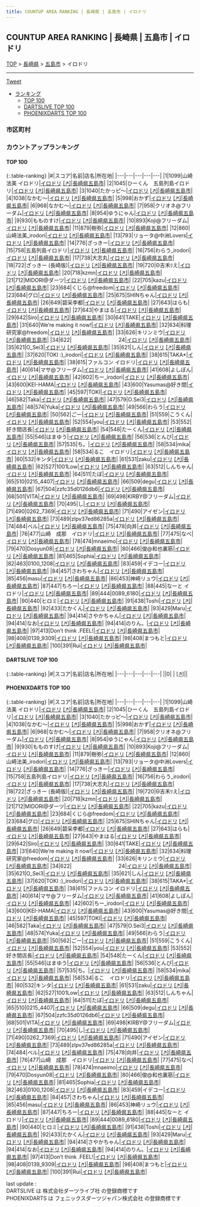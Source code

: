 ```yaml
---
title: COUNTUP AREA RANKING | 長崎県 | 五島市 | イロドリ
---
```

## COUNTUP AREA RANKING | 長崎県 | 五島市 | イロドリ

[TOP](/darts/rank/) > [長崎県](/darts/rank/長崎県/) > [五島市](/darts/rank/長崎県/五島市/) > イロドリ

___

<a href="https://twitter.com/share?ref_src=twsrc%5Etfw" data-text="COUNTUP AREA RANKING | 長崎県五島市イロドリ" class="twitter-share-button" data-hashtags="DARTSLIVE,PHOENIXDARTS,darts,ダーツ" data-show-count="false">Tweet</a>

* [ランキング](#カウントアップランキング)
    * [TOP 100](#top-100)
    * [DARTSLIVE TOP 100](#dartslive-top-100)
    * [PHOENIXDARTS TOP 100](#phoenixdarts-top-100)

### 市区町村

<ul>

</ul>

### カウントアップランキング

#### TOP 100



{:.table-ranking}
|#|スコア|名前|店名|所在地|
|---|---|---|---|---|
|1|1099|<span class="rank-name-pd">山崎法美 イロドリ</span>|<a href="/darts/rank/shops/88919.html">イロドリ</a> <a href="https://vs.phoenixdarts.com/jp/shop/shopDetailInfo/s_88919?s_seq=88919">[↗]</a>|<a href="/darts/rank/長崎県/五島市">長崎県五島市</a>|
|2|1045|<span class="rank-name-pd">ひーくん　五島列島イロドリ</span>|<a href="/darts/rank/shops/88919.html">イロドリ</a> <a href="https://vs.phoenixdarts.com/jp/shop/shopDetailInfo/s_88919?s_seq=88919">[↗]</a>|<a href="/darts/rank/長崎県/五島市">長崎県五島市</a>|
|3|1040|<span class="rank-name-pd">たかっピ～</span>|<a href="/darts/rank/shops/88919.html">イロドリ</a> <a href="https://vs.phoenixdarts.com/jp/shop/shopDetailInfo/s_88919?s_seq=88919">[↗]</a>|<a href="/darts/rank/長崎県/五島市">長崎県五島市</a>|
|4|1038|<span class="rank-name-pd">なかむ～</span>|<a href="/darts/rank/shops/88919.html">イロドリ</a> <a href="https://vs.phoenixdarts.com/jp/shop/shopDetailInfo/s_88919?s_seq=88919">[↗]</a>|<a href="/darts/rank/長崎県/五島市">長崎県五島市</a>|
|5|998|<span class="rank-name-pd">おかず</span>|<a href="/darts/rank/shops/88919.html">イロドリ</a> <a href="https://vs.phoenixdarts.com/jp/shop/shopDetailInfo/s_88919?s_seq=88919">[↗]</a>|<a href="/darts/rank/長崎県/五島市">長崎県五島市</a>|
|6|968|<span class="rank-name-pd">なかむ〜</span>|<a href="/darts/rank/shops/88919.html">イロドリ</a> <a href="https://vs.phoenixdarts.com/jp/shop/shopDetailInfo/s_88919?s_seq=88919">[↗]</a>|<a href="/darts/rank/長崎県/五島市">長崎県五島市</a>|
|7|958|<span class="rank-name-pd">クリオネ@フリーダム</span>|<a href="/darts/rank/shops/88919.html">イロドリ</a> <a href="https://vs.phoenixdarts.com/jp/shop/shopDetailInfo/s_88919?s_seq=88919">[↗]</a>|<a href="/darts/rank/長崎県/五島市">長崎県五島市</a>|
|8|954|<span class="rank-name-pd">ゆうにゃん</span>|<a href="/darts/rank/shops/88919.html">イロドリ</a> <a href="https://vs.phoenixdarts.com/jp/shop/shopDetailInfo/s_88919?s_seq=88919">[↗]</a>|<a href="/darts/rank/長崎県/五島市">長崎県五島市</a>|
|9|930|<span class="rank-name-pd">もものすけ</span>|<a href="/darts/rank/shops/88919.html">イロドリ</a> <a href="https://vs.phoenixdarts.com/jp/shop/shopDetailInfo/s_88919?s_seq=88919">[↗]</a>|<a href="/darts/rank/長崎県/五島市">長崎県五島市</a>|
|10|893|<span class="rank-name-pd">Koji@フリーダム</span>|<a href="/darts/rank/shops/88919.html">イロドリ</a> <a href="https://vs.phoenixdarts.com/jp/shop/shopDetailInfo/s_88919?s_seq=88919">[↗]</a>|<a href="/darts/rank/長崎県/五島市">長崎県五島市</a>|
|11|879|<span class="rank-name-pd">樹弥</span>|<a href="/darts/rank/shops/88919.html">イロドリ</a> <a href="https://vs.phoenixdarts.com/jp/shop/shopDetailInfo/s_88919?s_seq=88919">[↗]</a>|<a href="/darts/rank/長崎県/五島市">長崎県五島市</a>|
|12|860|<span class="rank-name-pd">山崎法美_irodori</span>|<a href="/darts/rank/shops/88919.html">イロドリ</a> <a href="https://vs.phoenixdarts.com/jp/shop/shopDetailInfo/s_88919?s_seq=88919">[↗]</a>|<a href="/darts/rank/長崎県/五島市">長崎県五島市</a>|
|13|793|<span class="rank-name-pd">リョータ@中洲Lovers</span>|<a href="/darts/rank/shops/88919.html">イロドリ</a> <a href="https://vs.phoenixdarts.com/jp/shop/shopDetailInfo/s_88919?s_seq=88919">[↗]</a>|<a href="/darts/rank/長崎県/五島市">長崎県五島市</a>|
|14|776|<span class="rank-name-pd">ざっきー</span>|<a href="/darts/rank/shops/88919.html">イロドリ</a> <a href="https://vs.phoenixdarts.com/jp/shop/shopDetailInfo/s_88919?s_seq=88919">[↗]</a>|<a href="/darts/rank/長崎県/五島市">長崎県五島市</a>|
|15|758|<span class="rank-name-pd">五島列島イロドリ</span>|<a href="/darts/rank/shops/88919.html">イロドリ</a> <a href="https://vs.phoenixdarts.com/jp/shop/shopDetailInfo/s_88919?s_seq=88919">[↗]</a>|<a href="/darts/rank/長崎県/五島市">長崎県五島市</a>|
|16|756|<span class="rank-name-pd">わらう_irodori</span>|<a href="/darts/rank/shops/88919.html">イロドリ</a> <a href="https://vs.phoenixdarts.com/jp/shop/shopDetailInfo/s_88919?s_seq=88919">[↗]</a>|<a href="/darts/rank/長崎県/五島市">長崎県五島市</a>|
|17|738|<span class="rank-name-pd">大志丸</span>|<a href="/darts/rank/shops/88919.html">イロドリ</a> <a href="https://vs.phoenixdarts.com/jp/shop/shopDetailInfo/s_88919?s_seq=88919">[↗]</a>|<a href="/darts/rank/長崎県/五島市">長崎県五島市</a>|
|18|722|<span class="rank-name-pd">ざっきー (長崎版)</span>|<a href="/darts/rank/shops/88919.html">イロドリ</a> <a href="https://vs.phoenixdarts.com/jp/shop/shopDetailInfo/s_88919?s_seq=88919">[↗]</a>|<a href="/darts/rank/長崎県/五島市">長崎県五島市</a>|
|19|720|<span class="rank-name-pd">Θ吉禾ﾘえ</span>|<a href="/darts/rank/shops/88919.html">イロドリ</a> <a href="https://vs.phoenixdarts.com/jp/shop/shopDetailInfo/s_88919?s_seq=88919">[↗]</a>|<a href="/darts/rank/長崎県/五島市">長崎県五島市</a>|
|20|718|<span class="rank-name-pd">kzmn</span>|<a href="/darts/rank/shops/88919.html">イロドリ</a> <a href="https://vs.phoenixdarts.com/jp/shop/shopDetailInfo/s_88919?s_seq=88919">[↗]</a>|<a href="/darts/rank/長崎県/五島市">長崎県五島市</a>|
|21|712|<span class="rank-name-pd">MIDORI@ダーツ</span>|<a href="/darts/rank/shops/88919.html">イロドリ</a> <a href="https://vs.phoenixdarts.com/jp/shop/shopDetailInfo/s_88919?s_seq=88919">[↗]</a>|<a href="/darts/rank/長崎県/五島市">長崎県五島市</a>|
|22|705|<span class="rank-name-pd">kazu</span>|<a href="/darts/rank/shops/88919.html">イロドリ</a> <a href="https://vs.phoenixdarts.com/jp/shop/shopDetailInfo/s_88919?s_seq=88919">[↗]</a>|<a href="/darts/rank/長崎県/五島市">長崎県五島市</a>|
|23|684|<span class="rank-name-pd">くじら@freedom</span>|<a href="/darts/rank/shops/88919.html">イロドリ</a> <a href="https://vs.phoenixdarts.com/jp/shop/shopDetailInfo/s_88919?s_seq=88919">[↗]</a>|<a href="/darts/rank/長崎県/五島市">長崎県五島市</a>|
|23|684|<span class="rank-name-pd">グロ</span>|<a href="/darts/rank/shops/88919.html">イロドリ</a> <a href="https://vs.phoenixdarts.com/jp/shop/shopDetailInfo/s_88919?s_seq=88919">[↗]</a>|<a href="/darts/rank/長崎県/五島市">長崎県五島市</a>|
|25|675|<span class="rank-name-pd">SHINちゃん</span>|<a href="/darts/rank/shops/88919.html">イロドリ</a> <a href="https://vs.phoenixdarts.com/jp/shop/shopDetailInfo/s_88919?s_seq=88919">[↗]</a>|<a href="/darts/rank/長崎県/五島市">長崎県五島市</a>|
|26|649|<span class="rank-name-pd">碧采李都</span>|<a href="/darts/rank/shops/88919.html">イロドリ</a> <a href="https://vs.phoenixdarts.com/jp/shop/shopDetailInfo/s_88919?s_seq=88919">[↗]</a>|<a href="/darts/rank/長崎県/五島市">長崎県五島市</a>|
|27|643|<span class="rank-name-pd">はらも</span>|<a href="/darts/rank/shops/88919.html">イロドリ</a> <a href="https://vs.phoenixdarts.com/jp/shop/shopDetailInfo/s_88919?s_seq=88919">[↗]</a>|<a href="/darts/rank/長崎県/五島市">長崎県五島市</a>|
|27|643|<span class="rank-name-pd">やまはる</span>|<a href="/darts/rank/shops/88919.html">イロドリ</a> <a href="https://vs.phoenixdarts.com/jp/shop/shopDetailInfo/s_88919?s_seq=88919">[↗]</a>|<a href="/darts/rank/長崎県/五島市">長崎県五島市</a>|
|29|642|<span class="rank-name-pd">Siro</span>|<a href="/darts/rank/shops/88919.html">イロドリ</a> <a href="https://vs.phoenixdarts.com/jp/shop/shopDetailInfo/s_88919?s_seq=88919">[↗]</a>|<a href="/darts/rank/長崎県/五島市">長崎県五島市</a>|
|30|641|<span class="rank-name-pd">TAKE</span>|<a href="/darts/rank/shops/88919.html">イロドリ</a> <a href="https://vs.phoenixdarts.com/jp/shop/shopDetailInfo/s_88919?s_seq=88919">[↗]</a>|<a href="/darts/rank/長崎県/五島市">長崎県五島市</a>|
|31|640|<span class="rank-name-pd">We’re making it now!</span>|<a href="/darts/rank/shops/88919.html">イロドリ</a> <a href="https://vs.phoenixdarts.com/jp/shop/shopDetailInfo/s_88919?s_seq=88919">[↗]</a>|<a href="/darts/rank/長崎県/五島市">長崎県五島市</a>|
|32|634|<span class="rank-name-pd">料理研究家@freedom</span>|<a href="/darts/rank/shops/88919.html">イロドリ</a> <a href="https://vs.phoenixdarts.com/jp/shop/shopDetailInfo/s_88919?s_seq=88919">[↗]</a>|<a href="/darts/rank/長崎県/五島市">長崎県五島市</a>|
|33|626|<span class="rank-name-pd">キリンミウ</span>|<a href="/darts/rank/shops/88919.html">イロドリ</a> <a href="https://vs.phoenixdarts.com/jp/shop/shopDetailInfo/s_88919?s_seq=88919">[↗]</a>|<a href="/darts/rank/長崎県/五島市">長崎県五島市</a>|
|34|622|<span class="rank-name-pd">　　　　　　　　　24</span>|<a href="/darts/rank/shops/88919.html">イロドリ</a> <a href="https://vs.phoenixdarts.com/jp/shop/shopDetailInfo/s_88919?s_seq=88919">[↗]</a>|<a href="/darts/rank/長崎県/五島市">長崎県五島市</a>|
|35|621|<span class="rank-name-pd">O_Sei3</span>|<a href="/darts/rank/shops/88919.html">イロドリ</a> <a href="https://vs.phoenixdarts.com/jp/shop/shopDetailInfo/s_88919?s_seq=88919">[↗]</a>|<a href="/darts/rank/長崎県/五島市">長崎県五島市</a>|
|35|621|<span class="rank-name-pd">しん</span>|<a href="/darts/rank/shops/88919.html">イロドリ</a> <a href="https://vs.phoenixdarts.com/jp/shop/shopDetailInfo/s_88919?s_seq=88919">[↗]</a>|<a href="/darts/rank/長崎県/五島市">長崎県五島市</a>|
|37|620|<span class="rank-name-pd">TOKI :)_irodori</span>|<a href="/darts/rank/shops/88919.html">イロドリ</a> <a href="https://vs.phoenixdarts.com/jp/shop/shopDetailInfo/s_88919?s_seq=88919">[↗]</a>|<a href="/darts/rank/長崎県/五島市">長崎県五島市</a>|
|38|615|<span class="rank-name-pd">TAKA*</span>|<a href="/darts/rank/shops/88919.html">イロドリ</a> <a href="https://vs.phoenixdarts.com/jp/shop/shopDetailInfo/s_88919?s_seq=88919">[↗]</a>|<a href="/darts/rank/長崎県/五島市">長崎県五島市</a>|
|38|615|<span class="rank-name-pd">ファルコン イロドリ</span>|<a href="/darts/rank/shops/88919.html">イロドリ</a> <a href="https://vs.phoenixdarts.com/jp/shop/shopDetailInfo/s_88919?s_seq=88919">[↗]</a>|<a href="/darts/rank/長崎県/五島市">長崎県五島市</a>|
|40|614|<span class="rank-name-pd">マサ@フリーダム</span>|<a href="/darts/rank/shops/88919.html">イロドリ</a> <a href="https://vs.phoenixdarts.com/jp/shop/shopDetailInfo/s_88919?s_seq=88919">[↗]</a>|<a href="/darts/rank/長崎県/五島市">長崎県五島市</a>|
|41|608|<span class="rank-name-pd">よしぽん</span>|<a href="/darts/rank/shops/88919.html">イロドリ</a> <a href="https://vs.phoenixdarts.com/jp/shop/shopDetailInfo/s_88919?s_seq=88919">[↗]</a>|<a href="/darts/rank/長崎県/五島市">長崎県五島市</a>|
|42|602|<span class="rank-name-pd">ちー_irodori</span>|<a href="/darts/rank/shops/88919.html">イロドリ</a> <a href="https://vs.phoenixdarts.com/jp/shop/shopDetailInfo/s_88919?s_seq=88919">[↗]</a>|<a href="/darts/rank/長崎県/五島市">長崎県五島市</a>|
|43|600|<span class="rank-name-pd">KEI-HAMA</span>|<a href="/darts/rank/shops/88919.html">イロドリ</a> <a href="https://vs.phoenixdarts.com/jp/shop/shopDetailInfo/s_88919?s_seq=88919">[↗]</a>|<a href="/darts/rank/長崎県/五島市">長崎県五島市</a>|
|43|600|<span class="rank-name-pd">Yasumas@好き間</span>|<a href="/darts/rank/shops/88919.html">イロドリ</a> <a href="https://vs.phoenixdarts.com/jp/shop/shopDetailInfo/s_88919?s_seq=88919">[↗]</a>|<a href="/darts/rank/長崎県/五島市">長崎県五島市</a>|
|45|597|<span class="rank-name-pd">TOKI</span>|<a href="/darts/rank/shops/88919.html">イロドリ</a> <a href="https://vs.phoenixdarts.com/jp/shop/shopDetailInfo/s_88919?s_seq=88919">[↗]</a>|<a href="/darts/rank/長崎県/五島市">長崎県五島市</a>|
|46|582|<span class="rank-name-pd">Taka</span>|<a href="/darts/rank/shops/88919.html">イロドリ</a> <a href="https://vs.phoenixdarts.com/jp/shop/shopDetailInfo/s_88919?s_seq=88919">[↗]</a>|<a href="/darts/rank/長崎県/五島市">長崎県五島市</a>|
|47|579|<span class="rank-name-pd">O.Sei3</span>|<a href="/darts/rank/shops/88919.html">イロドリ</a> <a href="https://vs.phoenixdarts.com/jp/shop/shopDetailInfo/s_88919?s_seq=88919">[↗]</a>|<a href="/darts/rank/長崎県/五島市">長崎県五島市</a>|
|48|574|<span class="rank-name-pd">Yuka</span>|<a href="/darts/rank/shops/88919.html">イロドリ</a> <a href="https://vs.phoenixdarts.com/jp/shop/shopDetailInfo/s_88919?s_seq=88919">[↗]</a>|<a href="/darts/rank/長崎県/五島市">長崎県五島市</a>|
|49|566|<span class="rank-name-pd">わらう</span>|<a href="/darts/rank/shops/88919.html">イロドリ</a> <a href="https://vs.phoenixdarts.com/jp/shop/shopDetailInfo/s_88919?s_seq=88919">[↗]</a>|<a href="/darts/rank/長崎県/五島市">長崎県五島市</a>|
|50|562|<span class="rank-name-pd">ごー</span>|<a href="/darts/rank/shops/88919.html">イロドリ</a> <a href="https://vs.phoenixdarts.com/jp/shop/shopDetailInfo/s_88919?s_seq=88919">[↗]</a>|<a href="/darts/rank/長崎県/五島市">長崎県五島市</a>|
|51|559|<span class="rank-name-pd">こうくん</span>|<a href="/darts/rank/shops/88919.html">イロドリ</a> <a href="https://vs.phoenixdarts.com/jp/shop/shopDetailInfo/s_88919?s_seq=88919">[↗]</a>|<a href="/darts/rank/長崎県/五島市">長崎県五島市</a>|
|52|554|<span class="rank-name-pd">you</span>|<a href="/darts/rank/shops/88919.html">イロドリ</a> <a href="https://vs.phoenixdarts.com/jp/shop/shopDetailInfo/s_88919?s_seq=88919">[↗]</a>|<a href="/darts/rank/長崎県/五島市">長崎県五島市</a>|
|53|552|<span class="rank-name-pd">好き間店長</span>|<a href="/darts/rank/shops/88919.html">イロドリ</a> <a href="https://vs.phoenixdarts.com/jp/shop/shopDetailInfo/s_88919?s_seq=88919">[↗]</a>|<a href="/darts/rank/長崎県/五島市">長崎県五島市</a>|
|54|548|<span class="rank-name-pd">たーくん</span>|<a href="/darts/rank/shops/88919.html">イロドリ</a> <a href="https://vs.phoenixdarts.com/jp/shop/shopDetailInfo/s_88919?s_seq=88919">[↗]</a>|<a href="/darts/rank/長崎県/五島市">長崎県五島市</a>|
|55|546|<span class="rank-name-pd">はまゆう</span>|<a href="/darts/rank/shops/88919.html">イロドリ</a> <a href="https://vs.phoenixdarts.com/jp/shop/shopDetailInfo/s_88919?s_seq=88919">[↗]</a>|<a href="/darts/rank/長崎県/五島市">長崎県五島市</a>|
|56|536|<span class="rank-name-pd">とんび</span>|<a href="/darts/rank/shops/88919.html">イロドリ</a> <a href="https://vs.phoenixdarts.com/jp/shop/shopDetailInfo/s_88919?s_seq=88919">[↗]</a>|<a href="/darts/rank/長崎県/五島市">長崎県五島市</a>|
|57|535|<span class="rank-name-pd">ち。</span>|<a href="/darts/rank/shops/88919.html">イロドリ</a> <a href="https://vs.phoenixdarts.com/jp/shop/shopDetailInfo/s_88919?s_seq=88919">[↗]</a>|<a href="/darts/rank/長崎県/五島市">長崎県五島市</a>|
|58|534|<span class="rank-name-pd">mika</span>|<a href="/darts/rank/shops/88919.html">イロドリ</a> <a href="https://vs.phoenixdarts.com/jp/shop/shopDetailInfo/s_88919?s_seq=88919">[↗]</a>|<a href="/darts/rank/長崎県/五島市">長崎県五島市</a>|
|58|534|<span class="rank-name-pd">るこ　イロドリ</span>|<a href="/darts/rank/shops/88919.html">イロドリ</a> <a href="https://vs.phoenixdarts.com/jp/shop/shopDetailInfo/s_88919?s_seq=88919">[↗]</a>|<a href="/darts/rank/長崎県/五島市">長崎県五島市</a>|
|60|532|<span class="rank-name-pd">キンタ</span>|<a href="/darts/rank/shops/88919.html">イロドリ</a> <a href="https://vs.phoenixdarts.com/jp/shop/shopDetailInfo/s_88919?s_seq=88919">[↗]</a>|<a href="/darts/rank/長崎県/五島市">長崎県五島市</a>|
|61|531|<span class="rank-name-pd">zaku</span>|<a href="/darts/rank/shops/88919.html">イロドリ</a> <a href="https://vs.phoenixdarts.com/jp/shop/shopDetailInfo/s_88919?s_seq=88919">[↗]</a>|<a href="/darts/rank/長崎県/五島市">長崎県五島市</a>|
|62|527|<span class="rank-name-pd">1001Low</span>|<a href="/darts/rank/shops/88919.html">イロドリ</a> <a href="https://vs.phoenixdarts.com/jp/shop/shopDetailInfo/s_88919?s_seq=88919">[↗]</a>|<a href="/darts/rank/長崎県/五島市">長崎県五島市</a>|
|63|512|<span class="rank-name-pd">しんちゃん</span>|<a href="/darts/rank/shops/88919.html">イロドリ</a> <a href="https://vs.phoenixdarts.com/jp/shop/shopDetailInfo/s_88919?s_seq=88919">[↗]</a>|<a href="/darts/rank/長崎県/五島市">長崎県五島市</a>|
|64|511|<span class="rank-name-pd">たぼ</span>|<a href="/darts/rank/shops/88919.html">イロドリ</a> <a href="https://vs.phoenixdarts.com/jp/shop/shopDetailInfo/s_88919?s_seq=88919">[↗]</a>|<a href="/darts/rank/長崎県/五島市">長崎県五島市</a>|
|65|510|<span class="rank-name-pd">0215_4407</span>|<a href="/darts/rank/shops/88919.html">イロドリ</a> <a href="https://vs.phoenixdarts.com/jp/shop/shopDetailInfo/s_88919?s_seq=88919">[↗]</a>|<a href="/darts/rank/長崎県/五島市">長崎県五島市</a>|
|66|509|<span class="rank-name-pd">degu</span>|<a href="/darts/rank/shops/88919.html">イロドリ</a> <a href="https://vs.phoenixdarts.com/jp/shop/shopDetailInfo/s_88919?s_seq=88919">[↗]</a>|<a href="/darts/rank/長崎県/五島市">長崎県五島市</a>|
|67|504|<span class="rank-name-pd">zzfc35d0126db6</span>|<a href="/darts/rank/shops/88919.html">イロドリ</a> <a href="https://vs.phoenixdarts.com/jp/shop/shopDetailInfo/s_88919?s_seq=88919">[↗]</a>|<a href="/darts/rank/長崎県/五島市">長崎県五島市</a>|
|68|501|<span class="rank-name-pd">VITA</span>|<a href="/darts/rank/shops/88919.html">イロドリ</a> <a href="https://vs.phoenixdarts.com/jp/shop/shopDetailInfo/s_88919?s_seq=88919">[↗]</a>|<a href="/darts/rank/長崎県/五島市">長崎県五島市</a>|
|69|498|<span class="rank-name-pd">KIRBY@フリーダム</span>|<a href="/darts/rank/shops/88919.html">イロドリ</a> <a href="https://vs.phoenixdarts.com/jp/shop/shopDetailInfo/s_88919?s_seq=88919">[↗]</a>|<a href="/darts/rank/長崎県/五島市">長崎県五島市</a>|
|70|495|<span class="rank-name-pd">し</span>|<a href="/darts/rank/shops/88919.html">イロドリ</a> <a href="https://vs.phoenixdarts.com/jp/shop/shopDetailInfo/s_88919?s_seq=88919">[↗]</a>|<a href="/darts/rank/長崎県/五島市">長崎県五島市</a>|
|71|490|<span class="rank-name-pd">0262_7369</span>|<a href="/darts/rank/shops/88919.html">イロドリ</a> <a href="https://vs.phoenixdarts.com/jp/shop/shopDetailInfo/s_88919?s_seq=88919">[↗]</a>|<a href="/darts/rank/長崎県/五島市">長崎県五島市</a>|
|71|490|<span class="rank-name-pd">アイゼン</span>|<a href="/darts/rank/shops/88919.html">イロドリ</a> <a href="https://vs.phoenixdarts.com/jp/shop/shopDetailInfo/s_88919?s_seq=88919">[↗]</a>|<a href="/darts/rank/長崎県/五島市">長崎県五島市</a>|
|73|489|<span class="rank-name-pd">zlpv37ed86285a</span>|<a href="/darts/rank/shops/88919.html">イロドリ</a> <a href="https://vs.phoenixdarts.com/jp/shop/shopDetailInfo/s_88919?s_seq=88919">[↗]</a>|<a href="/darts/rank/長崎県/五島市">長崎県五島市</a>|
|74|484|<span class="rank-name-pd">ベル</span>|<a href="/darts/rank/shops/88919.html">イロドリ</a> <a href="https://vs.phoenixdarts.com/jp/shop/shopDetailInfo/s_88919?s_seq=88919">[↗]</a>|<a href="/darts/rank/長崎県/五島市">長崎県五島市</a>|
|75|478|<span class="rank-name-pd">向井</span>|<a href="/darts/rank/shops/88919.html">イロドリ</a> <a href="https://vs.phoenixdarts.com/jp/shop/shopDetailInfo/s_88919?s_seq=88919">[↗]</a>|<a href="/darts/rank/長崎県/五島市">長崎県五島市</a>|
|76|477|<span class="rank-name-pd">山崎　成那　イロドリ</span>|<a href="/darts/rank/shops/88919.html">イロドリ</a> <a href="https://vs.phoenixdarts.com/jp/shop/shopDetailInfo/s_88919?s_seq=88919">[↗]</a>|<a href="/darts/rank/長崎県/五島市">長崎県五島市</a>|
|77|475|<span class="rank-name-pd">なべ</span>|<a href="/darts/rank/shops/88919.html">イロドリ</a> <a href="https://vs.phoenixdarts.com/jp/shop/shopDetailInfo/s_88919?s_seq=88919">[↗]</a>|<a href="/darts/rank/長崎県/五島市">長崎県五島市</a>|
|78|474|<span class="rank-name-pd">mnaeimo</span>|<a href="/darts/rank/shops/88919.html">イロドリ</a> <a href="https://vs.phoenixdarts.com/jp/shop/shopDetailInfo/s_88919?s_seq=88919">[↗]</a>|<a href="/darts/rank/長崎県/五島市">長崎県五島市</a>|
|79|470|<span class="rank-name-pd">Dosyun08</span>|<a href="/darts/rank/shops/88919.html">イロドリ</a> <a href="https://vs.phoenixdarts.com/jp/shop/shopDetailInfo/s_88919?s_seq=88919">[↗]</a>|<a href="/darts/rank/長崎県/五島市">長崎県五島市</a>|
|80|466|<span class="rank-name-pd">俊@和也裏筋</span>|<a href="/darts/rank/shops/88919.html">イロドリ</a> <a href="https://vs.phoenixdarts.com/jp/shop/shopDetailInfo/s_88919?s_seq=88919">[↗]</a>|<a href="/darts/rank/長崎県/五島市">長崎県五島市</a>|
|81|465|<span class="rank-name-pd">Sophia</span>|<a href="/darts/rank/shops/88919.html">イロドリ</a> <a href="https://vs.phoenixdarts.com/jp/shop/shopDetailInfo/s_88919?s_seq=88919">[↗]</a>|<a href="/darts/rank/長崎県/五島市">長崎県五島市</a>|
|82|463|<span class="rank-name-pd">0100_1208</span>|<a href="/darts/rank/shops/88919.html">イロドリ</a> <a href="https://vs.phoenixdarts.com/jp/shop/shopDetailInfo/s_88919?s_seq=88919">[↗]</a>|<a href="/darts/rank/長崎県/五島市">長崎県五島市</a>|
|83|459|<span class="rank-name-pd">イデコー</span>|<a href="/darts/rank/shops/88919.html">イロドリ</a> <a href="https://vs.phoenixdarts.com/jp/shop/shopDetailInfo/s_88919?s_seq=88919">[↗]</a>|<a href="/darts/rank/長崎県/五島市">長崎県五島市</a>|
|84|457|<span class="rank-name-pd">さわちゃん</span>|<a href="/darts/rank/shops/88919.html">イロドリ</a> <a href="https://vs.phoenixdarts.com/jp/shop/shopDetailInfo/s_88919?s_seq=88919">[↗]</a>|<a href="/darts/rank/長崎県/五島市">長崎県五島市</a>|
|85|456|<span class="rank-name-pd">masu</span>|<a href="/darts/rank/shops/88919.html">イロドリ</a> <a href="https://vs.phoenixdarts.com/jp/shop/shopDetailInfo/s_88919?s_seq=88919">[↗]</a>|<a href="/darts/rank/長崎県/五島市">長崎県五島市</a>|
|86|453|<span class="rank-name-pd">神崎リュウ</span>|<a href="/darts/rank/shops/88919.html">イロドリ</a> <a href="https://vs.phoenixdarts.com/jp/shop/shopDetailInfo/s_88919?s_seq=88919">[↗]</a>|<a href="/darts/rank/長崎県/五島市">長崎県五島市</a>|
|87|447|<span class="rank-name-pd">ちろー</span>|<a href="/darts/rank/shops/88919.html">イロドリ</a> <a href="https://vs.phoenixdarts.com/jp/shop/shopDetailInfo/s_88919?s_seq=88919">[↗]</a>|<a href="/darts/rank/長崎県/五島市">長崎県五島市</a>|
|88|445|<span class="rank-name-pd">なーと イロドリ</span>|<a href="/darts/rank/shops/88919.html">イロドリ</a> <a href="https://vs.phoenixdarts.com/jp/shop/shopDetailInfo/s_88919?s_seq=88919">[↗]</a>|<a href="/darts/rank/長崎県/五島市">長崎県五島市</a>|
|89|444|<span class="rank-name-pd">0089_6180</span>|<a href="/darts/rank/shops/88919.html">イロドリ</a> <a href="https://vs.phoenixdarts.com/jp/shop/shopDetailInfo/s_88919?s_seq=88919">[↗]</a>|<a href="/darts/rank/長崎県/五島市">長崎県五島市</a>|
|90|440|<span class="rank-name-pd">ヒロミ</span>|<a href="/darts/rank/shops/88919.html">イロドリ</a> <a href="https://vs.phoenixdarts.com/jp/shop/shopDetailInfo/s_88919?s_seq=88919">[↗]</a>|<a href="/darts/rank/長崎県/五島市">長崎県五島市</a>|
|91|438|<span class="rank-name-pd">Toshi</span>|<a href="/darts/rank/shops/88919.html">イロドリ</a> <a href="https://vs.phoenixdarts.com/jp/shop/shopDetailInfo/s_88919?s_seq=88919">[↗]</a>|<a href="/darts/rank/長崎県/五島市">長崎県五島市</a>|
|92|433|<span class="rank-name-pd">たかくん</span>|<a href="/darts/rank/shops/88919.html">イロドリ</a> <a href="https://vs.phoenixdarts.com/jp/shop/shopDetailInfo/s_88919?s_seq=88919">[↗]</a>|<a href="/darts/rank/長崎県/五島市">長崎県五島市</a>|
|93|429|<span class="rank-name-pd">Maru</span>|<a href="/darts/rank/shops/88919.html">イロドリ</a> <a href="https://vs.phoenixdarts.com/jp/shop/shopDetailInfo/s_88919?s_seq=88919">[↗]</a>|<a href="/darts/rank/長崎県/五島市">長崎県五島市</a>|
|94|414|<span class="rank-name-pd">さやかちゃん</span>|<a href="/darts/rank/shops/88919.html">イロドリ</a> <a href="https://vs.phoenixdarts.com/jp/shop/shopDetailInfo/s_88919?s_seq=88919">[↗]</a>|<a href="/darts/rank/長崎県/五島市">長崎県五島市</a>|
|94|414|<span class="rank-name-pd">なお</span>|<a href="/darts/rank/shops/88919.html">イロドリ</a> <a href="https://vs.phoenixdarts.com/jp/shop/shopDetailInfo/s_88919?s_seq=88919">[↗]</a>|<a href="/darts/rank/長崎県/五島市">長崎県五島市</a>|
|94|414|<span class="rank-name-pd">のりん。</span>|<a href="/darts/rank/shops/88919.html">イロドリ</a> <a href="https://vs.phoenixdarts.com/jp/shop/shopDetailInfo/s_88919?s_seq=88919">[↗]</a>|<a href="/darts/rank/長崎県/五島市">長崎県五島市</a>|
|97|413|<span class="rank-name-pd">Don’t think .FEEL!</span>|<a href="/darts/rank/shops/88919.html">イロドリ</a> <a href="https://vs.phoenixdarts.com/jp/shop/shopDetailInfo/s_88919?s_seq=88919">[↗]</a>|<a href="/darts/rank/長崎県/五島市">長崎県五島市</a>|
|98|408|<span class="rank-name-pd">0139_9309</span>|<a href="/darts/rank/shops/88919.html">イロドリ</a> <a href="https://vs.phoenixdarts.com/jp/shop/shopDetailInfo/s_88919?s_seq=88919">[↗]</a>|<a href="/darts/rank/長崎県/五島市">長崎県五島市</a>|
|98|408|<span class="rank-name-pd">まつもと</span>|<a href="/darts/rank/shops/88919.html">イロドリ</a> <a href="https://vs.phoenixdarts.com/jp/shop/shopDetailInfo/s_88919?s_seq=88919">[↗]</a>|<a href="/darts/rank/長崎県/五島市">長崎県五島市</a>|
|100|391|<span class="rank-name-pd">Rui</span>|<a href="/darts/rank/shops/88919.html">イロドリ</a> <a href="https://vs.phoenixdarts.com/jp/shop/shopDetailInfo/s_88919?s_seq=88919">[↗]</a>|<a href="/darts/rank/長崎県/五島市">長崎県五島市</a>|


#### DARTSLIVE TOP 100



{:.table-ranking}
|#|スコア|名前|店名|所在地|
|---|---|---|---|---|
||0|<span class="rank-name-dl"> </span>|<a href="/darts/rank/shops/.html"></a> <a href="">[↗]</a>|<a href="/darts/rank//"></a>|


#### PHOENIXDARTS TOP 100



{:.table-ranking}
|#|スコア|名前|店名|所在地|
|---|---|---|---|---|
|1|1099|<span class="rank-name-pd">山崎法美 イロドリ</span>|<a href="/darts/rank/shops/88919.html">イロドリ</a> <a href="https://vs.phoenixdarts.com/jp/shop/shopDetailInfo/s_88919?s_seq=88919">[↗]</a>|<a href="/darts/rank/長崎県/五島市">長崎県五島市</a>|
|2|1045|<span class="rank-name-pd">ひーくん　五島列島イロドリ</span>|<a href="/darts/rank/shops/88919.html">イロドリ</a> <a href="https://vs.phoenixdarts.com/jp/shop/shopDetailInfo/s_88919?s_seq=88919">[↗]</a>|<a href="/darts/rank/長崎県/五島市">長崎県五島市</a>|
|3|1040|<span class="rank-name-pd">たかっピ～</span>|<a href="/darts/rank/shops/88919.html">イロドリ</a> <a href="https://vs.phoenixdarts.com/jp/shop/shopDetailInfo/s_88919?s_seq=88919">[↗]</a>|<a href="/darts/rank/長崎県/五島市">長崎県五島市</a>|
|4|1038|<span class="rank-name-pd">なかむ～</span>|<a href="/darts/rank/shops/88919.html">イロドリ</a> <a href="https://vs.phoenixdarts.com/jp/shop/shopDetailInfo/s_88919?s_seq=88919">[↗]</a>|<a href="/darts/rank/長崎県/五島市">長崎県五島市</a>|
|5|998|<span class="rank-name-pd">おかず</span>|<a href="/darts/rank/shops/88919.html">イロドリ</a> <a href="https://vs.phoenixdarts.com/jp/shop/shopDetailInfo/s_88919?s_seq=88919">[↗]</a>|<a href="/darts/rank/長崎県/五島市">長崎県五島市</a>|
|6|968|<span class="rank-name-pd">なかむ〜</span>|<a href="/darts/rank/shops/88919.html">イロドリ</a> <a href="https://vs.phoenixdarts.com/jp/shop/shopDetailInfo/s_88919?s_seq=88919">[↗]</a>|<a href="/darts/rank/長崎県/五島市">長崎県五島市</a>|
|7|958|<span class="rank-name-pd">クリオネ@フリーダム</span>|<a href="/darts/rank/shops/88919.html">イロドリ</a> <a href="https://vs.phoenixdarts.com/jp/shop/shopDetailInfo/s_88919?s_seq=88919">[↗]</a>|<a href="/darts/rank/長崎県/五島市">長崎県五島市</a>|
|8|954|<span class="rank-name-pd">ゆうにゃん</span>|<a href="/darts/rank/shops/88919.html">イロドリ</a> <a href="https://vs.phoenixdarts.com/jp/shop/shopDetailInfo/s_88919?s_seq=88919">[↗]</a>|<a href="/darts/rank/長崎県/五島市">長崎県五島市</a>|
|9|930|<span class="rank-name-pd">もものすけ</span>|<a href="/darts/rank/shops/88919.html">イロドリ</a> <a href="https://vs.phoenixdarts.com/jp/shop/shopDetailInfo/s_88919?s_seq=88919">[↗]</a>|<a href="/darts/rank/長崎県/五島市">長崎県五島市</a>|
|10|893|<span class="rank-name-pd">Koji@フリーダム</span>|<a href="/darts/rank/shops/88919.html">イロドリ</a> <a href="https://vs.phoenixdarts.com/jp/shop/shopDetailInfo/s_88919?s_seq=88919">[↗]</a>|<a href="/darts/rank/長崎県/五島市">長崎県五島市</a>|
|11|879|<span class="rank-name-pd">樹弥</span>|<a href="/darts/rank/shops/88919.html">イロドリ</a> <a href="https://vs.phoenixdarts.com/jp/shop/shopDetailInfo/s_88919?s_seq=88919">[↗]</a>|<a href="/darts/rank/長崎県/五島市">長崎県五島市</a>|
|12|860|<span class="rank-name-pd">山崎法美_irodori</span>|<a href="/darts/rank/shops/88919.html">イロドリ</a> <a href="https://vs.phoenixdarts.com/jp/shop/shopDetailInfo/s_88919?s_seq=88919">[↗]</a>|<a href="/darts/rank/長崎県/五島市">長崎県五島市</a>|
|13|793|<span class="rank-name-pd">リョータ@中洲Lovers</span>|<a href="/darts/rank/shops/88919.html">イロドリ</a> <a href="https://vs.phoenixdarts.com/jp/shop/shopDetailInfo/s_88919?s_seq=88919">[↗]</a>|<a href="/darts/rank/長崎県/五島市">長崎県五島市</a>|
|14|776|<span class="rank-name-pd">ざっきー</span>|<a href="/darts/rank/shops/88919.html">イロドリ</a> <a href="https://vs.phoenixdarts.com/jp/shop/shopDetailInfo/s_88919?s_seq=88919">[↗]</a>|<a href="/darts/rank/長崎県/五島市">長崎県五島市</a>|
|15|758|<span class="rank-name-pd">五島列島イロドリ</span>|<a href="/darts/rank/shops/88919.html">イロドリ</a> <a href="https://vs.phoenixdarts.com/jp/shop/shopDetailInfo/s_88919?s_seq=88919">[↗]</a>|<a href="/darts/rank/長崎県/五島市">長崎県五島市</a>|
|16|756|<span class="rank-name-pd">わらう_irodori</span>|<a href="/darts/rank/shops/88919.html">イロドリ</a> <a href="https://vs.phoenixdarts.com/jp/shop/shopDetailInfo/s_88919?s_seq=88919">[↗]</a>|<a href="/darts/rank/長崎県/五島市">長崎県五島市</a>|
|17|738|<span class="rank-name-pd">大志丸</span>|<a href="/darts/rank/shops/88919.html">イロドリ</a> <a href="https://vs.phoenixdarts.com/jp/shop/shopDetailInfo/s_88919?s_seq=88919">[↗]</a>|<a href="/darts/rank/長崎県/五島市">長崎県五島市</a>|
|18|722|<span class="rank-name-pd">ざっきー (長崎版)</span>|<a href="/darts/rank/shops/88919.html">イロドリ</a> <a href="https://vs.phoenixdarts.com/jp/shop/shopDetailInfo/s_88919?s_seq=88919">[↗]</a>|<a href="/darts/rank/長崎県/五島市">長崎県五島市</a>|
|19|720|<span class="rank-name-pd">Θ吉禾ﾘえ</span>|<a href="/darts/rank/shops/88919.html">イロドリ</a> <a href="https://vs.phoenixdarts.com/jp/shop/shopDetailInfo/s_88919?s_seq=88919">[↗]</a>|<a href="/darts/rank/長崎県/五島市">長崎県五島市</a>|
|20|718|<span class="rank-name-pd">kzmn</span>|<a href="/darts/rank/shops/88919.html">イロドリ</a> <a href="https://vs.phoenixdarts.com/jp/shop/shopDetailInfo/s_88919?s_seq=88919">[↗]</a>|<a href="/darts/rank/長崎県/五島市">長崎県五島市</a>|
|21|712|<span class="rank-name-pd">MIDORI@ダーツ</span>|<a href="/darts/rank/shops/88919.html">イロドリ</a> <a href="https://vs.phoenixdarts.com/jp/shop/shopDetailInfo/s_88919?s_seq=88919">[↗]</a>|<a href="/darts/rank/長崎県/五島市">長崎県五島市</a>|
|22|705|<span class="rank-name-pd">kazu</span>|<a href="/darts/rank/shops/88919.html">イロドリ</a> <a href="https://vs.phoenixdarts.com/jp/shop/shopDetailInfo/s_88919?s_seq=88919">[↗]</a>|<a href="/darts/rank/長崎県/五島市">長崎県五島市</a>|
|23|684|<span class="rank-name-pd">くじら@freedom</span>|<a href="/darts/rank/shops/88919.html">イロドリ</a> <a href="https://vs.phoenixdarts.com/jp/shop/shopDetailInfo/s_88919?s_seq=88919">[↗]</a>|<a href="/darts/rank/長崎県/五島市">長崎県五島市</a>|
|23|684|<span class="rank-name-pd">グロ</span>|<a href="/darts/rank/shops/88919.html">イロドリ</a> <a href="https://vs.phoenixdarts.com/jp/shop/shopDetailInfo/s_88919?s_seq=88919">[↗]</a>|<a href="/darts/rank/長崎県/五島市">長崎県五島市</a>|
|25|675|<span class="rank-name-pd">SHINちゃん</span>|<a href="/darts/rank/shops/88919.html">イロドリ</a> <a href="https://vs.phoenixdarts.com/jp/shop/shopDetailInfo/s_88919?s_seq=88919">[↗]</a>|<a href="/darts/rank/長崎県/五島市">長崎県五島市</a>|
|26|649|<span class="rank-name-pd">碧采李都</span>|<a href="/darts/rank/shops/88919.html">イロドリ</a> <a href="https://vs.phoenixdarts.com/jp/shop/shopDetailInfo/s_88919?s_seq=88919">[↗]</a>|<a href="/darts/rank/長崎県/五島市">長崎県五島市</a>|
|27|643|<span class="rank-name-pd">はらも</span>|<a href="/darts/rank/shops/88919.html">イロドリ</a> <a href="https://vs.phoenixdarts.com/jp/shop/shopDetailInfo/s_88919?s_seq=88919">[↗]</a>|<a href="/darts/rank/長崎県/五島市">長崎県五島市</a>|
|27|643|<span class="rank-name-pd">やまはる</span>|<a href="/darts/rank/shops/88919.html">イロドリ</a> <a href="https://vs.phoenixdarts.com/jp/shop/shopDetailInfo/s_88919?s_seq=88919">[↗]</a>|<a href="/darts/rank/長崎県/五島市">長崎県五島市</a>|
|29|642|<span class="rank-name-pd">Siro</span>|<a href="/darts/rank/shops/88919.html">イロドリ</a> <a href="https://vs.phoenixdarts.com/jp/shop/shopDetailInfo/s_88919?s_seq=88919">[↗]</a>|<a href="/darts/rank/長崎県/五島市">長崎県五島市</a>|
|30|641|<span class="rank-name-pd">TAKE</span>|<a href="/darts/rank/shops/88919.html">イロドリ</a> <a href="https://vs.phoenixdarts.com/jp/shop/shopDetailInfo/s_88919?s_seq=88919">[↗]</a>|<a href="/darts/rank/長崎県/五島市">長崎県五島市</a>|
|31|640|<span class="rank-name-pd">We’re making it now!</span>|<a href="/darts/rank/shops/88919.html">イロドリ</a> <a href="https://vs.phoenixdarts.com/jp/shop/shopDetailInfo/s_88919?s_seq=88919">[↗]</a>|<a href="/darts/rank/長崎県/五島市">長崎県五島市</a>|
|32|634|<span class="rank-name-pd">料理研究家@freedom</span>|<a href="/darts/rank/shops/88919.html">イロドリ</a> <a href="https://vs.phoenixdarts.com/jp/shop/shopDetailInfo/s_88919?s_seq=88919">[↗]</a>|<a href="/darts/rank/長崎県/五島市">長崎県五島市</a>|
|33|626|<span class="rank-name-pd">キリンミウ</span>|<a href="/darts/rank/shops/88919.html">イロドリ</a> <a href="https://vs.phoenixdarts.com/jp/shop/shopDetailInfo/s_88919?s_seq=88919">[↗]</a>|<a href="/darts/rank/長崎県/五島市">長崎県五島市</a>|
|34|622|<span class="rank-name-pd">　　　　　　　　　24</span>|<a href="/darts/rank/shops/88919.html">イロドリ</a> <a href="https://vs.phoenixdarts.com/jp/shop/shopDetailInfo/s_88919?s_seq=88919">[↗]</a>|<a href="/darts/rank/長崎県/五島市">長崎県五島市</a>|
|35|621|<span class="rank-name-pd">O_Sei3</span>|<a href="/darts/rank/shops/88919.html">イロドリ</a> <a href="https://vs.phoenixdarts.com/jp/shop/shopDetailInfo/s_88919?s_seq=88919">[↗]</a>|<a href="/darts/rank/長崎県/五島市">長崎県五島市</a>|
|35|621|<span class="rank-name-pd">しん</span>|<a href="/darts/rank/shops/88919.html">イロドリ</a> <a href="https://vs.phoenixdarts.com/jp/shop/shopDetailInfo/s_88919?s_seq=88919">[↗]</a>|<a href="/darts/rank/長崎県/五島市">長崎県五島市</a>|
|37|620|<span class="rank-name-pd">TOKI :)_irodori</span>|<a href="/darts/rank/shops/88919.html">イロドリ</a> <a href="https://vs.phoenixdarts.com/jp/shop/shopDetailInfo/s_88919?s_seq=88919">[↗]</a>|<a href="/darts/rank/長崎県/五島市">長崎県五島市</a>|
|38|615|<span class="rank-name-pd">TAKA*</span>|<a href="/darts/rank/shops/88919.html">イロドリ</a> <a href="https://vs.phoenixdarts.com/jp/shop/shopDetailInfo/s_88919?s_seq=88919">[↗]</a>|<a href="/darts/rank/長崎県/五島市">長崎県五島市</a>|
|38|615|<span class="rank-name-pd">ファルコン イロドリ</span>|<a href="/darts/rank/shops/88919.html">イロドリ</a> <a href="https://vs.phoenixdarts.com/jp/shop/shopDetailInfo/s_88919?s_seq=88919">[↗]</a>|<a href="/darts/rank/長崎県/五島市">長崎県五島市</a>|
|40|614|<span class="rank-name-pd">マサ@フリーダム</span>|<a href="/darts/rank/shops/88919.html">イロドリ</a> <a href="https://vs.phoenixdarts.com/jp/shop/shopDetailInfo/s_88919?s_seq=88919">[↗]</a>|<a href="/darts/rank/長崎県/五島市">長崎県五島市</a>|
|41|608|<span class="rank-name-pd">よしぽん</span>|<a href="/darts/rank/shops/88919.html">イロドリ</a> <a href="https://vs.phoenixdarts.com/jp/shop/shopDetailInfo/s_88919?s_seq=88919">[↗]</a>|<a href="/darts/rank/長崎県/五島市">長崎県五島市</a>|
|42|602|<span class="rank-name-pd">ちー_irodori</span>|<a href="/darts/rank/shops/88919.html">イロドリ</a> <a href="https://vs.phoenixdarts.com/jp/shop/shopDetailInfo/s_88919?s_seq=88919">[↗]</a>|<a href="/darts/rank/長崎県/五島市">長崎県五島市</a>|
|43|600|<span class="rank-name-pd">KEI-HAMA</span>|<a href="/darts/rank/shops/88919.html">イロドリ</a> <a href="https://vs.phoenixdarts.com/jp/shop/shopDetailInfo/s_88919?s_seq=88919">[↗]</a>|<a href="/darts/rank/長崎県/五島市">長崎県五島市</a>|
|43|600|<span class="rank-name-pd">Yasumas@好き間</span>|<a href="/darts/rank/shops/88919.html">イロドリ</a> <a href="https://vs.phoenixdarts.com/jp/shop/shopDetailInfo/s_88919?s_seq=88919">[↗]</a>|<a href="/darts/rank/長崎県/五島市">長崎県五島市</a>|
|45|597|<span class="rank-name-pd">TOKI</span>|<a href="/darts/rank/shops/88919.html">イロドリ</a> <a href="https://vs.phoenixdarts.com/jp/shop/shopDetailInfo/s_88919?s_seq=88919">[↗]</a>|<a href="/darts/rank/長崎県/五島市">長崎県五島市</a>|
|46|582|<span class="rank-name-pd">Taka</span>|<a href="/darts/rank/shops/88919.html">イロドリ</a> <a href="https://vs.phoenixdarts.com/jp/shop/shopDetailInfo/s_88919?s_seq=88919">[↗]</a>|<a href="/darts/rank/長崎県/五島市">長崎県五島市</a>|
|47|579|<span class="rank-name-pd">O.Sei3</span>|<a href="/darts/rank/shops/88919.html">イロドリ</a> <a href="https://vs.phoenixdarts.com/jp/shop/shopDetailInfo/s_88919?s_seq=88919">[↗]</a>|<a href="/darts/rank/長崎県/五島市">長崎県五島市</a>|
|48|574|<span class="rank-name-pd">Yuka</span>|<a href="/darts/rank/shops/88919.html">イロドリ</a> <a href="https://vs.phoenixdarts.com/jp/shop/shopDetailInfo/s_88919?s_seq=88919">[↗]</a>|<a href="/darts/rank/長崎県/五島市">長崎県五島市</a>|
|49|566|<span class="rank-name-pd">わらう</span>|<a href="/darts/rank/shops/88919.html">イロドリ</a> <a href="https://vs.phoenixdarts.com/jp/shop/shopDetailInfo/s_88919?s_seq=88919">[↗]</a>|<a href="/darts/rank/長崎県/五島市">長崎県五島市</a>|
|50|562|<span class="rank-name-pd">ごー</span>|<a href="/darts/rank/shops/88919.html">イロドリ</a> <a href="https://vs.phoenixdarts.com/jp/shop/shopDetailInfo/s_88919?s_seq=88919">[↗]</a>|<a href="/darts/rank/長崎県/五島市">長崎県五島市</a>|
|51|559|<span class="rank-name-pd">こうくん</span>|<a href="/darts/rank/shops/88919.html">イロドリ</a> <a href="https://vs.phoenixdarts.com/jp/shop/shopDetailInfo/s_88919?s_seq=88919">[↗]</a>|<a href="/darts/rank/長崎県/五島市">長崎県五島市</a>|
|52|554|<span class="rank-name-pd">you</span>|<a href="/darts/rank/shops/88919.html">イロドリ</a> <a href="https://vs.phoenixdarts.com/jp/shop/shopDetailInfo/s_88919?s_seq=88919">[↗]</a>|<a href="/darts/rank/長崎県/五島市">長崎県五島市</a>|
|53|552|<span class="rank-name-pd">好き間店長</span>|<a href="/darts/rank/shops/88919.html">イロドリ</a> <a href="https://vs.phoenixdarts.com/jp/shop/shopDetailInfo/s_88919?s_seq=88919">[↗]</a>|<a href="/darts/rank/長崎県/五島市">長崎県五島市</a>|
|54|548|<span class="rank-name-pd">たーくん</span>|<a href="/darts/rank/shops/88919.html">イロドリ</a> <a href="https://vs.phoenixdarts.com/jp/shop/shopDetailInfo/s_88919?s_seq=88919">[↗]</a>|<a href="/darts/rank/長崎県/五島市">長崎県五島市</a>|
|55|546|<span class="rank-name-pd">はまゆう</span>|<a href="/darts/rank/shops/88919.html">イロドリ</a> <a href="https://vs.phoenixdarts.com/jp/shop/shopDetailInfo/s_88919?s_seq=88919">[↗]</a>|<a href="/darts/rank/長崎県/五島市">長崎県五島市</a>|
|56|536|<span class="rank-name-pd">とんび</span>|<a href="/darts/rank/shops/88919.html">イロドリ</a> <a href="https://vs.phoenixdarts.com/jp/shop/shopDetailInfo/s_88919?s_seq=88919">[↗]</a>|<a href="/darts/rank/長崎県/五島市">長崎県五島市</a>|
|57|535|<span class="rank-name-pd">ち。</span>|<a href="/darts/rank/shops/88919.html">イロドリ</a> <a href="https://vs.phoenixdarts.com/jp/shop/shopDetailInfo/s_88919?s_seq=88919">[↗]</a>|<a href="/darts/rank/長崎県/五島市">長崎県五島市</a>|
|58|534|<span class="rank-name-pd">mika</span>|<a href="/darts/rank/shops/88919.html">イロドリ</a> <a href="https://vs.phoenixdarts.com/jp/shop/shopDetailInfo/s_88919?s_seq=88919">[↗]</a>|<a href="/darts/rank/長崎県/五島市">長崎県五島市</a>|
|58|534|<span class="rank-name-pd">るこ　イロドリ</span>|<a href="/darts/rank/shops/88919.html">イロドリ</a> <a href="https://vs.phoenixdarts.com/jp/shop/shopDetailInfo/s_88919?s_seq=88919">[↗]</a>|<a href="/darts/rank/長崎県/五島市">長崎県五島市</a>|
|60|532|<span class="rank-name-pd">キンタ</span>|<a href="/darts/rank/shops/88919.html">イロドリ</a> <a href="https://vs.phoenixdarts.com/jp/shop/shopDetailInfo/s_88919?s_seq=88919">[↗]</a>|<a href="/darts/rank/長崎県/五島市">長崎県五島市</a>|
|61|531|<span class="rank-name-pd">zaku</span>|<a href="/darts/rank/shops/88919.html">イロドリ</a> <a href="https://vs.phoenixdarts.com/jp/shop/shopDetailInfo/s_88919?s_seq=88919">[↗]</a>|<a href="/darts/rank/長崎県/五島市">長崎県五島市</a>|
|62|527|<span class="rank-name-pd">1001Low</span>|<a href="/darts/rank/shops/88919.html">イロドリ</a> <a href="https://vs.phoenixdarts.com/jp/shop/shopDetailInfo/s_88919?s_seq=88919">[↗]</a>|<a href="/darts/rank/長崎県/五島市">長崎県五島市</a>|
|63|512|<span class="rank-name-pd">しんちゃん</span>|<a href="/darts/rank/shops/88919.html">イロドリ</a> <a href="https://vs.phoenixdarts.com/jp/shop/shopDetailInfo/s_88919?s_seq=88919">[↗]</a>|<a href="/darts/rank/長崎県/五島市">長崎県五島市</a>|
|64|511|<span class="rank-name-pd">たぼ</span>|<a href="/darts/rank/shops/88919.html">イロドリ</a> <a href="https://vs.phoenixdarts.com/jp/shop/shopDetailInfo/s_88919?s_seq=88919">[↗]</a>|<a href="/darts/rank/長崎県/五島市">長崎県五島市</a>|
|65|510|<span class="rank-name-pd">0215_4407</span>|<a href="/darts/rank/shops/88919.html">イロドリ</a> <a href="https://vs.phoenixdarts.com/jp/shop/shopDetailInfo/s_88919?s_seq=88919">[↗]</a>|<a href="/darts/rank/長崎県/五島市">長崎県五島市</a>|
|66|509|<span class="rank-name-pd">degu</span>|<a href="/darts/rank/shops/88919.html">イロドリ</a> <a href="https://vs.phoenixdarts.com/jp/shop/shopDetailInfo/s_88919?s_seq=88919">[↗]</a>|<a href="/darts/rank/長崎県/五島市">長崎県五島市</a>|
|67|504|<span class="rank-name-pd">zzfc35d0126db6</span>|<a href="/darts/rank/shops/88919.html">イロドリ</a> <a href="https://vs.phoenixdarts.com/jp/shop/shopDetailInfo/s_88919?s_seq=88919">[↗]</a>|<a href="/darts/rank/長崎県/五島市">長崎県五島市</a>|
|68|501|<span class="rank-name-pd">VITA</span>|<a href="/darts/rank/shops/88919.html">イロドリ</a> <a href="https://vs.phoenixdarts.com/jp/shop/shopDetailInfo/s_88919?s_seq=88919">[↗]</a>|<a href="/darts/rank/長崎県/五島市">長崎県五島市</a>|
|69|498|<span class="rank-name-pd">KIRBY@フリーダム</span>|<a href="/darts/rank/shops/88919.html">イロドリ</a> <a href="https://vs.phoenixdarts.com/jp/shop/shopDetailInfo/s_88919?s_seq=88919">[↗]</a>|<a href="/darts/rank/長崎県/五島市">長崎県五島市</a>|
|70|495|<span class="rank-name-pd">し</span>|<a href="/darts/rank/shops/88919.html">イロドリ</a> <a href="https://vs.phoenixdarts.com/jp/shop/shopDetailInfo/s_88919?s_seq=88919">[↗]</a>|<a href="/darts/rank/長崎県/五島市">長崎県五島市</a>|
|71|490|<span class="rank-name-pd">0262_7369</span>|<a href="/darts/rank/shops/88919.html">イロドリ</a> <a href="https://vs.phoenixdarts.com/jp/shop/shopDetailInfo/s_88919?s_seq=88919">[↗]</a>|<a href="/darts/rank/長崎県/五島市">長崎県五島市</a>|
|71|490|<span class="rank-name-pd">アイゼン</span>|<a href="/darts/rank/shops/88919.html">イロドリ</a> <a href="https://vs.phoenixdarts.com/jp/shop/shopDetailInfo/s_88919?s_seq=88919">[↗]</a>|<a href="/darts/rank/長崎県/五島市">長崎県五島市</a>|
|73|489|<span class="rank-name-pd">zlpv37ed86285a</span>|<a href="/darts/rank/shops/88919.html">イロドリ</a> <a href="https://vs.phoenixdarts.com/jp/shop/shopDetailInfo/s_88919?s_seq=88919">[↗]</a>|<a href="/darts/rank/長崎県/五島市">長崎県五島市</a>|
|74|484|<span class="rank-name-pd">ベル</span>|<a href="/darts/rank/shops/88919.html">イロドリ</a> <a href="https://vs.phoenixdarts.com/jp/shop/shopDetailInfo/s_88919?s_seq=88919">[↗]</a>|<a href="/darts/rank/長崎県/五島市">長崎県五島市</a>|
|75|478|<span class="rank-name-pd">向井</span>|<a href="/darts/rank/shops/88919.html">イロドリ</a> <a href="https://vs.phoenixdarts.com/jp/shop/shopDetailInfo/s_88919?s_seq=88919">[↗]</a>|<a href="/darts/rank/長崎県/五島市">長崎県五島市</a>|
|76|477|<span class="rank-name-pd">山崎　成那　イロドリ</span>|<a href="/darts/rank/shops/88919.html">イロドリ</a> <a href="https://vs.phoenixdarts.com/jp/shop/shopDetailInfo/s_88919?s_seq=88919">[↗]</a>|<a href="/darts/rank/長崎県/五島市">長崎県五島市</a>|
|77|475|<span class="rank-name-pd">なべ</span>|<a href="/darts/rank/shops/88919.html">イロドリ</a> <a href="https://vs.phoenixdarts.com/jp/shop/shopDetailInfo/s_88919?s_seq=88919">[↗]</a>|<a href="/darts/rank/長崎県/五島市">長崎県五島市</a>|
|78|474|<span class="rank-name-pd">mnaeimo</span>|<a href="/darts/rank/shops/88919.html">イロドリ</a> <a href="https://vs.phoenixdarts.com/jp/shop/shopDetailInfo/s_88919?s_seq=88919">[↗]</a>|<a href="/darts/rank/長崎県/五島市">長崎県五島市</a>|
|79|470|<span class="rank-name-pd">Dosyun08</span>|<a href="/darts/rank/shops/88919.html">イロドリ</a> <a href="https://vs.phoenixdarts.com/jp/shop/shopDetailInfo/s_88919?s_seq=88919">[↗]</a>|<a href="/darts/rank/長崎県/五島市">長崎県五島市</a>|
|80|466|<span class="rank-name-pd">俊@和也裏筋</span>|<a href="/darts/rank/shops/88919.html">イロドリ</a> <a href="https://vs.phoenixdarts.com/jp/shop/shopDetailInfo/s_88919?s_seq=88919">[↗]</a>|<a href="/darts/rank/長崎県/五島市">長崎県五島市</a>|
|81|465|<span class="rank-name-pd">Sophia</span>|<a href="/darts/rank/shops/88919.html">イロドリ</a> <a href="https://vs.phoenixdarts.com/jp/shop/shopDetailInfo/s_88919?s_seq=88919">[↗]</a>|<a href="/darts/rank/長崎県/五島市">長崎県五島市</a>|
|82|463|<span class="rank-name-pd">0100_1208</span>|<a href="/darts/rank/shops/88919.html">イロドリ</a> <a href="https://vs.phoenixdarts.com/jp/shop/shopDetailInfo/s_88919?s_seq=88919">[↗]</a>|<a href="/darts/rank/長崎県/五島市">長崎県五島市</a>|
|83|459|<span class="rank-name-pd">イデコー</span>|<a href="/darts/rank/shops/88919.html">イロドリ</a> <a href="https://vs.phoenixdarts.com/jp/shop/shopDetailInfo/s_88919?s_seq=88919">[↗]</a>|<a href="/darts/rank/長崎県/五島市">長崎県五島市</a>|
|84|457|<span class="rank-name-pd">さわちゃん</span>|<a href="/darts/rank/shops/88919.html">イロドリ</a> <a href="https://vs.phoenixdarts.com/jp/shop/shopDetailInfo/s_88919?s_seq=88919">[↗]</a>|<a href="/darts/rank/長崎県/五島市">長崎県五島市</a>|
|85|456|<span class="rank-name-pd">masu</span>|<a href="/darts/rank/shops/88919.html">イロドリ</a> <a href="https://vs.phoenixdarts.com/jp/shop/shopDetailInfo/s_88919?s_seq=88919">[↗]</a>|<a href="/darts/rank/長崎県/五島市">長崎県五島市</a>|
|86|453|<span class="rank-name-pd">神崎リュウ</span>|<a href="/darts/rank/shops/88919.html">イロドリ</a> <a href="https://vs.phoenixdarts.com/jp/shop/shopDetailInfo/s_88919?s_seq=88919">[↗]</a>|<a href="/darts/rank/長崎県/五島市">長崎県五島市</a>|
|87|447|<span class="rank-name-pd">ちろー</span>|<a href="/darts/rank/shops/88919.html">イロドリ</a> <a href="https://vs.phoenixdarts.com/jp/shop/shopDetailInfo/s_88919?s_seq=88919">[↗]</a>|<a href="/darts/rank/長崎県/五島市">長崎県五島市</a>|
|88|445|<span class="rank-name-pd">なーと イロドリ</span>|<a href="/darts/rank/shops/88919.html">イロドリ</a> <a href="https://vs.phoenixdarts.com/jp/shop/shopDetailInfo/s_88919?s_seq=88919">[↗]</a>|<a href="/darts/rank/長崎県/五島市">長崎県五島市</a>|
|89|444|<span class="rank-name-pd">0089_6180</span>|<a href="/darts/rank/shops/88919.html">イロドリ</a> <a href="https://vs.phoenixdarts.com/jp/shop/shopDetailInfo/s_88919?s_seq=88919">[↗]</a>|<a href="/darts/rank/長崎県/五島市">長崎県五島市</a>|
|90|440|<span class="rank-name-pd">ヒロミ</span>|<a href="/darts/rank/shops/88919.html">イロドリ</a> <a href="https://vs.phoenixdarts.com/jp/shop/shopDetailInfo/s_88919?s_seq=88919">[↗]</a>|<a href="/darts/rank/長崎県/五島市">長崎県五島市</a>|
|91|438|<span class="rank-name-pd">Toshi</span>|<a href="/darts/rank/shops/88919.html">イロドリ</a> <a href="https://vs.phoenixdarts.com/jp/shop/shopDetailInfo/s_88919?s_seq=88919">[↗]</a>|<a href="/darts/rank/長崎県/五島市">長崎県五島市</a>|
|92|433|<span class="rank-name-pd">たかくん</span>|<a href="/darts/rank/shops/88919.html">イロドリ</a> <a href="https://vs.phoenixdarts.com/jp/shop/shopDetailInfo/s_88919?s_seq=88919">[↗]</a>|<a href="/darts/rank/長崎県/五島市">長崎県五島市</a>|
|93|429|<span class="rank-name-pd">Maru</span>|<a href="/darts/rank/shops/88919.html">イロドリ</a> <a href="https://vs.phoenixdarts.com/jp/shop/shopDetailInfo/s_88919?s_seq=88919">[↗]</a>|<a href="/darts/rank/長崎県/五島市">長崎県五島市</a>|
|94|414|<span class="rank-name-pd">さやかちゃん</span>|<a href="/darts/rank/shops/88919.html">イロドリ</a> <a href="https://vs.phoenixdarts.com/jp/shop/shopDetailInfo/s_88919?s_seq=88919">[↗]</a>|<a href="/darts/rank/長崎県/五島市">長崎県五島市</a>|
|94|414|<span class="rank-name-pd">なお</span>|<a href="/darts/rank/shops/88919.html">イロドリ</a> <a href="https://vs.phoenixdarts.com/jp/shop/shopDetailInfo/s_88919?s_seq=88919">[↗]</a>|<a href="/darts/rank/長崎県/五島市">長崎県五島市</a>|
|94|414|<span class="rank-name-pd">のりん。</span>|<a href="/darts/rank/shops/88919.html">イロドリ</a> <a href="https://vs.phoenixdarts.com/jp/shop/shopDetailInfo/s_88919?s_seq=88919">[↗]</a>|<a href="/darts/rank/長崎県/五島市">長崎県五島市</a>|
|97|413|<span class="rank-name-pd">Don’t think .FEEL!</span>|<a href="/darts/rank/shops/88919.html">イロドリ</a> <a href="https://vs.phoenixdarts.com/jp/shop/shopDetailInfo/s_88919?s_seq=88919">[↗]</a>|<a href="/darts/rank/長崎県/五島市">長崎県五島市</a>|
|98|408|<span class="rank-name-pd">0139_9309</span>|<a href="/darts/rank/shops/88919.html">イロドリ</a> <a href="https://vs.phoenixdarts.com/jp/shop/shopDetailInfo/s_88919?s_seq=88919">[↗]</a>|<a href="/darts/rank/長崎県/五島市">長崎県五島市</a>|
|98|408|<span class="rank-name-pd">まつもと</span>|<a href="/darts/rank/shops/88919.html">イロドリ</a> <a href="https://vs.phoenixdarts.com/jp/shop/shopDetailInfo/s_88919?s_seq=88919">[↗]</a>|<a href="/darts/rank/長崎県/五島市">長崎県五島市</a>|
|100|391|<span class="rank-name-pd">Rui</span>|<a href="/darts/rank/shops/88919.html">イロドリ</a> <a href="https://vs.phoenixdarts.com/jp/shop/shopDetailInfo/s_88919?s_seq=88919">[↗]</a>|<a href="/darts/rank/長崎県/五島市">長崎県五島市</a>|


<div class="footer border-top border-gray-light mt-5 pt-3 text-right text-gray">
    last update : <span style="font-weight: italic" id="foot_last_modified"></span><br />
    DARTSLIVE は 株式会社ダーツライブ社 の登録商標です<br />
    PHOENIXDARTS は フェニックスダーツジャパン株式会社 の登録商標です<br />
</div>

<script src="https://cdnjs.cloudflare.com/ajax/libs/jquery.tablesorter/2.31.3/js/jquery.tablesorter.min.js" integrity="sha512-qzgd5cYSZcosqpzpn7zF2ZId8f/8CHmFKZ8j7mU4OUXTNRd5g+ZHBPsgKEwoqxCtdQvExE5LprwwPAgoicguNg==" crossorigin="anonymous" referrerpolicy="no-referrer"></script>
<link rel="stylesheet" href="https://cdnjs.cloudflare.com/ajax/libs/jquery.tablesorter/2.31.3/css/theme.default.min.css" integrity="sha512-wghhOJkjQX0Lh3NSWvNKeZ0ZpNn+SPVXX1Qyc9OCaogADktxrBiBdKGDoqVUOyhStvMBmJQ8ZdMHiR3wuEq8+w==" crossorigin="anonymous" referrerpolicy="no-referrer" />
<script>
$(function() {
    $(".table-ranking").tablesorter({sortList:[[0, 0]]});
    $("#foot_last_modified").text(formatDate(new Date(document.lastModified), 'yyyy-MM-dd HH:mm:ss'));
});
</script>

<script async src="https://platform.twitter.com/widgets.js" charset="utf-8"></script>